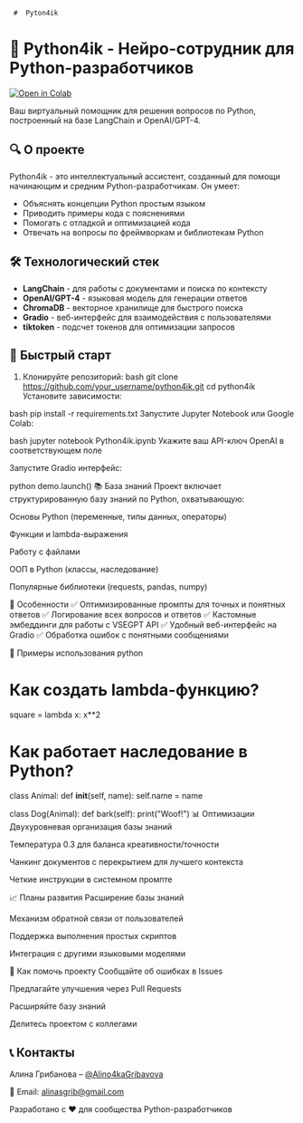      #  Pyton4ik   
 
  
        

# 🐍 Python4ik - Нейро-сотрудник для Python-разработчиков

[![Open in Colab](https://colab.research.google.com/assets/colab-badge.svg)](https://colab.research.google.com/github/your_username/python4ik/blob/main/Python4ik.ipynb)

Ваш виртуальный помощник для решения вопросов по Python, построенный на базе LangChain и OpenAI/GPT-4.

## 🔍 О проекте 

Python4ik - это интеллектуальный ассистент, созданный для помощи начинающим и средним Python-разработчикам. Он умеет:

- Объяснять концепции Python простым языком
- Приводить примеры кода с пояснениями
- Помогать с отладкой и оптимизацией кода
- Отвечать на вопросы по фреймворкам и библиотекам Python

## 🛠 Технологический стек

- **LangChain** - для работы с документами и поиска по контексту
- **OpenAI/GPT-4** - языковая модель для генерации ответов
- **ChromaDB** - векторное хранилище для быстрого поиска
- **Gradio** - веб-интерфейс для взаимодействия с пользователями
- **tiktoken** - подсчет токенов для оптимизации запросов

## 🚀 Быстрый старт

1. Клонируйте репозиторий:
bash
git clone https://github.com/your_username/python4ik.git
cd python4ik
Установите зависимости:

bash
pip install -r requirements.txt
Запустите Jupyter Notebook или Google Colab:

bash
jupyter notebook Python4ik.ipynb
Укажите ваш API-ключ OpenAI в соответствующем поле

Запустите Gradio интерфейс:

python
demo.launch()
📚 База знаний
Проект включает структурированную базу знаний по Python, охватывающую:

Основы Python (переменные, типы данных, операторы)

Функции и lambda-выражения

Работу с файлами

ООП в Python (классы, наследование)

Популярные библиотеки (requests, pandas, numpy)

🌟 Особенности
✅ Оптимизированные промпты для точных и понятных ответов
✅ Логирование всех вопросов и ответов
✅ Кастомные эмбеддинги для работы с VSEGPT API
✅ Удобный веб-интерфейс на Gradio
✅ Обработка ошибок с понятными сообщениями

📝 Примеры использования
python
# Как создать lambda-функцию?
square = lambda x: x**2

# Как работает наследование в Python?
class Animal:
    def __init__(self, name):
        self.name = name

class Dog(Animal):
    def bark(self):
        print("Woof!")
📊 Оптимизации
Двухуровневая организация базы знаний

Температура 0.3 для баланса креативности/точности

Чанкинг документов с перекрытием для лучшего контекста

Четкие инструкции в системном промпте

📈 Планы развития
Расширение базы знаний

Механизм обратной связи от пользователей

Поддержка выполнения простых скриптов

Интеграция с другими языковыми моделями

🤝 Как помочь проекту
Сообщайте об ошибках в Issues

Предлагайте улучшения через Pull Requests

Расширяйте базу знаний

Делитесь проектом с коллегами


 ## 📞 Контакты

Алина Грибанова – [@Alino4kaGribavova](https://t.me/Alino4kaGribavova)

📧 Email: [alinasgrib@gmail.com](mailto:alinasgrib@gmail.com)


Разработано с ❤️ для сообщества Python-разработчиков

